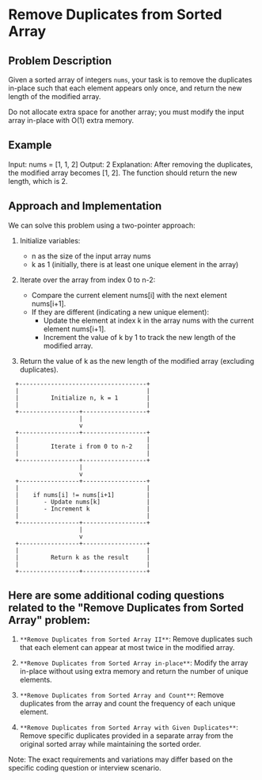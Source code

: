 # Remove Duplicates from Sorted Array

## Problem Description

Given a sorted array of integers `nums`, your task is to remove the duplicates in-place such that each element appears only once, and return the new length of the modified array.

Do not allocate extra space for another array; you must modify the input array in-place with O(1) extra memory.

## Example

Input: nums = [1, 1, 2]
Output: 2
Explanation: After removing the duplicates, the modified array becomes [1, 2]. The function should return the new length, which is 2.

## Approach and Implementation

We can solve this problem using a two-pointer approach:

1. Initialize variables:
   - n as the size of the input array nums
   - k as 1 (initially, there is at least one unique element in the array)

2. Iterate over the array from index 0 to n-2:
   - Compare the current element nums[i] with the next element nums[i+1].
   - If they are different (indicating a new unique element):
     - Update the element at index k in the array nums with the current element nums[i+1].
     - Increment the value of k by 1 to track the new length of the modified array.

3. Return the value of k as the new length of the modified array (excluding duplicates).

```
  +------------------------------------+
  |                                    |
  |         Initialize n, k = 1        |
  |                                    |
  +-----------------+------------------+
                    |
                    v
  +-----------------+------------------+
  |                                    |
  |         Iterate i from 0 to n-2    |
  |                                    |
  +-----------------+------------------+
                    |
                    v
  +-----------------+------------------+
  |                                    |
  |    if nums[i] != nums[i+1]         |
  |       - Update nums[k]             |
  |       - Increment k                |
  |                                    |
  +-----------------+------------------+
                    |
                    v
  +-----------------+------------------+
  |                                    |
  |         Return k as the result     |
  |                                    |
  +-----------------+------------------+
```

## Here are some additional coding questions related to the "Remove Duplicates from Sorted Array" problem:

1. `**Remove Duplicates from Sorted Array II**`: Remove duplicates such that each element can appear at most twice in the modified array.

2. `**Remove Duplicates from Sorted Array in-place**`: Modify the array in-place without using extra memory and return the number of unique elements.

3. `**Remove Duplicates from Sorted Array and Count**`: Remove duplicates from the array and count the frequency of each unique element.

4. `**Remove Duplicates from Sorted Array with Given Duplicates**`: Remove specific duplicates provided in a separate array from the original sorted array while maintaining the sorted order.

Note: The exact requirements and variations may differ based on the specific coding question or interview scenario.

